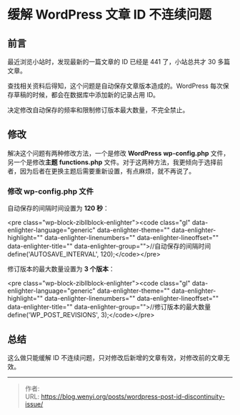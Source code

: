 # 缓解 WordPress 文章 ID 不连续问题

## 前言

最近浏览小站时，发现最新的一篇文章的 ID 已经是 441 了，小站总共才 30 多篇文章。

查找相关资料后得知，这个问题是自动保存文章版本造成的。WordPress 每次保存草稿的时候，都会在数据库中添加新的记录占用 ID。

决定修改自动保存的频率和限制修订版本最大数量，不完全禁止。

## 修改

解决这个问题有两种修改方法，一个是修改 **WordPress** **wp-config.php** 文件，另一个是修改**主题** **functions.php** 文件。对于这两种方法，我更倾向于选择前者，因为后者在更换主题后需要重新设置，有点麻烦，就不再说了。

### 修改 wp-config.php 文件

自动保存的间隔时间设置为 **120 秒**：

&lt;pre class=&#34;wp-block-zibllblock-enlighter&#34;&gt;&lt;code class=&#34;gl&#34; data-enlighter-language=&#34;generic&#34; data-enlighter-theme=&#34;&#34; data-enlighter-highlight=&#34;&#34; data-enlighter-linenumbers=&#34;&#34; data-enlighter-lineoffset=&#34;&#34; data-enlighter-title=&#34;&#34; data-enlighter-group=&#34;&#34;&gt;//自动保存的间隔时间
define(&#39;AUTOSAVE_INTERVAL&#39;, 120);&lt;/code&gt;&lt;/pre&gt;

修订版本的最大数量设置为 **3 个版本**：

&lt;pre class=&#34;wp-block-zibllblock-enlighter&#34;&gt;&lt;code class=&#34;gl&#34; data-enlighter-language=&#34;generic&#34; data-enlighter-theme=&#34;&#34; data-enlighter-highlight=&#34;&#34; data-enlighter-linenumbers=&#34;&#34; data-enlighter-lineoffset=&#34;&#34; data-enlighter-title=&#34;&#34; data-enlighter-group=&#34;&#34;&gt;//修订版本的最大数量
define(&#39;WP_POST_REVISIONS&#39;, 3);&lt;/code&gt;&lt;/pre&gt;

## 总结

这么做只能缓解 ID 不连续问题，只对修改后新增的文章有效，对修改前的文章无效。


---

> 作者:   
> URL: https://blog.wenyi.org/posts/wordpress-post-id-discontinuity-issue/  

